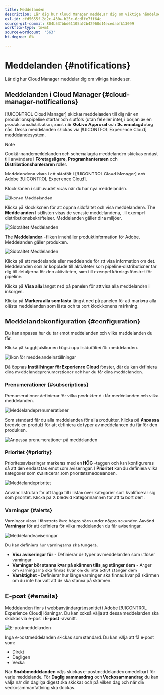 ```yaml
---
title: Meddelanden
description: Lär dig hur Cloud Manager meddelar dig om viktiga händelser.
exl-id: cfd5655f-2d2c-4304-b25c-6cdffe7ff64c
source-git-commit: 804b537bbd61105a92b42960d44ecedabfb13099
workflow-type: tm+mt
source-wordcount: '563'
ht-degree: 0%

---
```



# Meddelanden {#notifications}

Lär dig hur Cloud Manager meddelar dig om viktiga händelser.

## Meddelanden i Cloud Manager {#cloud-manager-notifications}

[!UICONTROL Cloud Manager] skickar meddelanden till dig när en produktionspipeline startar och slutförs (utan fel eller inte), i början av en produktionsdistribution, samt när **GoLive Approval** och **Schemalagd** steg nås. Dessa meddelanden skickas via [!UICONTROL Experience Cloud] meddelandesystem.

>[!NOTE]
>
>Godkännandemeddelanden och schemalagda meddelanden skickas endast till användare i **Företagsägare**, **Programhanteraren** och **Distributionshanteraren** roller.

Meddelandena visas i ett sidofält i [!UICONTROL Cloud Manager] och Adobe [!UICONTROL Experience Cloud].

Klockikonen i sidhuvudet visas när du har nya meddelanden.

![Ikonen Meddelanden](/help/assets/notifications-bell-badged.png)

Klicka på klockikonen för att öppna sidofältet och visa meddelandena. The **Meddelanden** I sidlisten visas de senaste meddelandena, till exempel distributionsbekräftelser. Meddelanden gäller dina miljöer.

![Sidofältet Meddelanden](/help/assets/notifications-activities.png)

The **Meddelanden** -fliken innehåller produktinformation för Adobe. Meddelanden gäller produkten.

![Sidofältet Meddelanden](/help/assets/notificaitons-announcements.png)

Klicka på ett meddelande eller meddelande för att visa information om det. Meddelanden som är kopplade till aktiviteter som pipeline-distributioner tar dig till detaljerna för den aktiviteten, som till exempel körningsfönstret för pipeline.

Klicka på **Visa alla** längst ned på panelen för att visa alla meddelanden i inkorgen.

Klicka på **Markera alla som lästa** längst ned på panelen för att markera alla olästa meddelanden som lästa och ta bort klockikonens märkning.

## Meddelandekonfiguration {#configuration}

Du kan anpassa hur du tar emot meddelanden och vilka meddelanden du får.

Klicka på kugghjulsikonen högst upp i sidofältet för meddelanden.

![Ikon för meddelandeinställningar](/help/assets/notifications-configuration.png)

Då öppnas **Inställningar för Experience Cloud** fönster, där du kan definiera dina meddelandeprenumerationer och hur du får dina meddelanden.

### Prenumerationer {#subscriptions}

Prenumerationer definierar för vilka produkter du får meddelanden och vilka meddelanden.

![Meddelandeprenumerationer](/help/assets/notifications-subscriptions.png)

Som standard får du alla meddelanden för alla produkter. Klicka på **Anpassa** bredvid en produkt för att definiera de typer av meddelanden du får för den produkten.

![Anpassa prenumerationer på meddelanden](/help/assets/notifications-subscriptions-customize.png)

### Prioritet {#priority}

Prioritetsaviseringar markeras med en **HÖG** -taggen och kan konfigureras så att den endast tas emot som aviseringar. I **Prioritet** kan du definiera vilka kategorier som kvalificerar som prioritetsmeddelanden.

![Meddelandeprioritet](/help/assets/notifications-priority.png)

Använd listrutan för att lägga till i listan över kategorier som kvalificerar sig som prioritet. Klicka på X bredvid kategorinamnen för att ta bort dem.

### Varningar {#alerts}

Varningar visas i fönstrets övre högra hörn under några sekunder. Använd **Varningar** för att definiera för vilka meddelanden du får aviseringar.

![Meddelandeaviseringar](/help/assets/notifications-alerts.png)

Du kan definiera hur varningarna ska fungera.

* **Visa aviseringar för** - Definierar de typer av meddelanden som utlöser varningar
* **Varningar bör stanna kvar på skärmen tills jag stänger dem** - Anger om varningarna ska finnas kvar om du inte aktivt stänger dem
* **Varaktighet** - Definierar hur länge varningen ska finnas kvar på skärmen om du inte har valt att de ska stanna på skärmen.

## E-post {#emails}

Meddelanden finns i webbanvändargränssnittet i Adobe [!UICONTROL Experience Cloud] lösningar. Du kan också välja att dessa meddelanden ska skickas via e-post i **E-post** -avsnitt.

![E-postmeddelanden](/help/assets/notifications-emails.png)

Inga e-postmeddelanden skickas som standard. Du kan välja att få e-post som:

* Direkt
* Dagligen
* Vecka

När **Snabbmeddelanden** väljs skickas e-postmeddelanden omedelbart för varje meddelande. För **Daglig sammandrag** och **Veckosammandrag** du kan välja när din dagliga digest ska skickas och på vilken dag och när din veckosammanfattning ska skickas.
